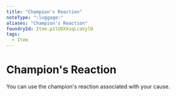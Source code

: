 ```yaml
---
title: "Champion's Reaction"
noteType: ":luggage:"
aliases: "Champion's Reaction"
foundryId: Item.p1lUOXXsqLcaVylO
tags:
  - Item
---
```


# Champion's Reaction

You can use the champion's reaction associated with your cause.
